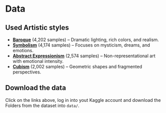# Data

## Used Artistic styles

- [**Baroque**](https://www.kaggle.com/datasets/steubk/wikiart?resource=download&select=Baroque) (4,202 samples) – Dramatic lighting, rich colors, and realism.
- [**Symbolism**](https://www.kaggle.com/datasets/steubk/wikiart?resource=download-directory&select=Symbolism) (4,174 samples) – Focuses on mysticism, dreams, and emotions.
- [**Abstract Expressionism**](https://www.kaggle.com/datasets/steubk/wikiart?resource=download&select=Abstract_Expressionism) (2,574 samples) – Non-representational art with emotional intensity.
- [**Cubism**](https://www.kaggle.com/datasets/steubk/wikiart?resource=download-directory&select=Cubism) (2,002 samples) – Geometric shapes and fragmented perspectives.

## Download the data

Click on the links above, log in into yout Kaggle account and download the Folders from the dataset into ```data/```.
